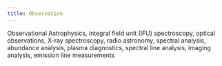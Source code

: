 ```yaml
---
title: Observation
---
```


Observational Astrophysics, integral field unit (IFU) spectroscopy, optical observations, X-ray spectroscopy, radio astronomy, spectral analysis, abundance analysis, plasma diagnostics, spectral line analysis, imaging analysis, emission line measurements
